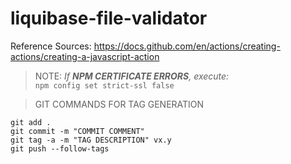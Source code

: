 # liquibase-file-validator

Reference Sources:
https://docs.github.com/en/actions/creating-actions/creating-a-javascript-action

> NOTE: <i>If <b>NPM CERTIFICATE ERRORS</b>, execute:</i> <br/>
```npm config set strict-ssl false```

>GIT COMMANDS FOR TAG GENERATION
```
git add .
git commit -m "COMMIT COMMENT"
git tag -a -m "TAG DESCRIPTION" vx.y
git push --follow-tags
```
